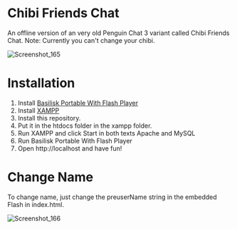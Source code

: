 # Chibi Friends Chat
An offline version of an very old Penguin Chat 3 variant called Chibi Friends Chat. Note: Currently you can't change your chibi.

![Screenshot_165](https://user-images.githubusercontent.com/83605971/147520336-8a35f495-11a4-4981-b8fe-c3d948eedca0.png)

# Installation

1. Install [Basilisk Portable With Flash Player](https://archive.org/details/basilisk-portable-with-flash)
2. Install [XAMPP](https://www.apachefriends.org/index.html)
3. Install this repository.
4. Put it in the htdocs folder in the xampp folder.
5. Run XAMPP and click Start in both texts Apache and MySQL
6. Run Basilisk Portable With Flash Player
7. Open http://localhost and have fun!

# Change Name

To change name, just change the preuserName string in the embedded Flash in index.html.

![Screenshot_166](https://user-images.githubusercontent.com/83605971/147521985-b2a482c2-fd02-4fc1-ae8a-8d8be2bcf89c.png)

